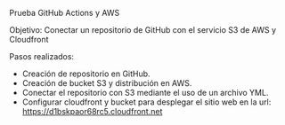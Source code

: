 Prueba GitHub Actions y AWS

Objetivo: Conectar un repositorio de GitHub con el servicio S3 de AWS y Cloudfront

Pasos realizados:
- Creación de repositorio en GitHub.
- Creación de bucket S3 y distribución en AWS.
- Conectar el repositorio con S3 mediante el uso de un archivo YML.
- Configurar cloudfront y bucket para desplegar el sitio web en la url: https://d1bskpaor68rc5.cloudfront.net
